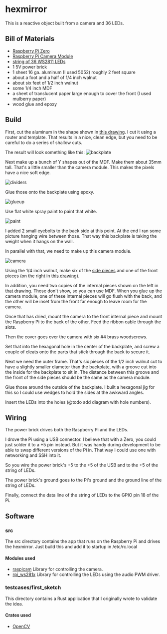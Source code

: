 # hexmirror
This is a reactive object built from a camera and 36 LEDs.

## Bill of Materials
* [Raspberry Pi Zero](https://www.raspberrypi.org/products/raspberry-pi-zero/)
* [Raspberry Pi Camera Module](https://www.raspberrypi.org/products/camera-module-v2/)
* [string of 36 WS2811 LEDs](https://www.amazon.com/gp/product/B01AG923GI)
* 1 5V power brick
* 1 sheet 16 ga. aluminum (I used 5052) roughly 2 feet square
* about a foot and a half of 1/4 inch walnut
* about six feet of 1/2 inch walnut
* some 1/4 inch MDF
* a sheet of translucent paper large enough to cover the front (I used mulberry paper)
* wood glue and epoxy

## Build
First, cut the aluminum in the shape shown in [this drawing](images/baseplate.pdf). 
I cut it using a router and template. That results in a nice, clean edge, but you need to be careful to do a series of shallow cuts.

The result will look something like this:
![backplate](images/hexmirror1.jpg)

Next make up a bunch of Y shapes out of the MDF. Make them about 35mm tall. That's a little smaller than the camera module. This makes the
pixels have a nice soft edge.

![dividers](images/hexmirror2.jpg)

Glue those onto the backplate using epoxy.

![glueup](images/hexmirror3.jpg)

Use flat white spray paint to paint that white.

![paint](images/hexmirror4.jpg)

I added 2 small eyebolts to the back side at this point. At the end I ran some picture hanging wire between those. That way
this backplate is taking the weight when it hangs on the wall.

In parallel with that, we need to make up this camera module.

![camera](images/hexmirror5.jpg)

Using the 1/4 inch walnut, make six of the [side pieces](images/camera_side.pdf) and one of the front pieces (on the right in [this drawing](images/camera_cover.pdf)).

In addition, you need two copies of the internal pieces shown on the left in [that drawing](images/camera_cover.pdf). Those don't show, so you can use MDF. When you glue
up the camera module, one of these internal pieces will go flush with the back, and the other will be inset from the front far enough to leave room for the camera.

Once that has dried, mount the camera to the front internal piece and mount the Raspberry Pi to the back of the other. Feed the ribbon cable through the slots.

Then the cover goes over the camera with six #4 brass woodscrews.

Set that into the hexagonal hole in the center of the backplate, and screw a couple of cleats onto the parts that stick through the back to secure it.

Next we need the outer frame. That's six pieces of the 1/2 inch walnut cut to have a slightly smaller diameter than the backplate, with a groove cut into the inside for the backplate to sit in.
The distance between this groove and the front of the side pieces should be the same as the camera module.

Glue those around the outside of the backplate. I built a hexagonal jig for this so I could use wedges to hold the sides at the awkward angles.

Insert the LEDs into the holes (@todo add diagram with hole numbers).

## Wiring
The power brick drives both the Raspberry Pi and the LEDs.

I drove the Pi using a USB connector. I believe that with a Zero, you could just solder it to a +5 pin instead. But it was handy during development to be able to swap different versions of the Pi in.
That way I could use one with networking and SSH into it.

So you wire the power brick's +5 to the +5 of the USB and to the +5 of the string of LEDs.

The power brick's ground goes to the Pi's ground and the ground line of the string of LEDs.

Finally, connect the data line of the string of LEDs to the GPIO pin 18 of the Pi.


## Software

### src
The src directory contains the app that runs on the Raspberry Pi and drives the hexmirror. Just build this and add it
to startup in /etc/rc.local

#### Modules used
* [raspicam](https://github.com/cedricve/raspicam) Library for controlling the camera.
* [rpi_ws281x](https://github.com/jgarff/rpi_ws281x) Library for controlling the LEDs using the audio PWM driver.

### testcases/first_sketch
This directory contains a Rust application that I originally wrote to validate the idea.

#### Crates used
* [OpenCV](https://www.amazon.com/gp/product/B01AG923GI/ref=ppx_yo_dt_b_asin_title_o00_s00?ie=UTF8&psc=1)
